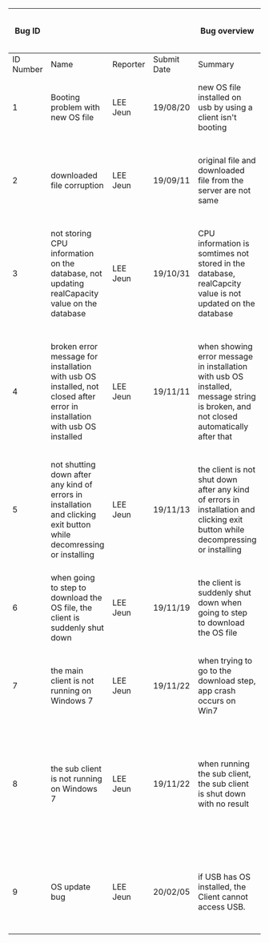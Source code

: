 | Bug ID | | |                 | Bug overview                                                 |             |                 | Environment                | Bug details                                                  |                                                              |                                                              |                                                              | Bug tracking(For developers only) |             |          |
| --------- | ------------------------------------------------------------ | -------- | ----------- | ------------------------------------------------------------ | ----------- | --------------- | -------------------------- | ------------------------------------------------------------ | ------------------------------------------------------------ | ------------------------------------------------------------ | ------------------------------------------------------------ | --------------------------------- | ----------- | -------- |
| ID Number | Name                                                         | Reporter | Submit Date | Summary                                                      | URL | Screenshot link |                            | Steps to reproduce                                           | Expected result                                              | Actual result                                                | Description                                                  | Severity                          | Assigned to | Priority |
| 1         | Booting problem with new OS file                             | LEE Jeun | 19/08/20    | new OS file installed on usb by using a client isn't booting | N/A         | N/A             | Windows 10 pro             | install new OS file on usb from the server                   | booting and other features are successful                    | booting failed                                               | screen showed "32-bit relocation out of kernel -- system halted!" | high                              | LEE Jeun    | high     |
| 2         | downloaded file corruption                                   | LEE Jeun | 19/09/11    | original file and downloaded file from the server are not same | N/A         | N/A             | Windows 10 pro             | download OS file from the server by using the client         | original file and downloaded file from the server are same   | there are some difference in between                         | diff -d on ubuntu and fc /b on windows command prompt - result shows that they are not same. | high                              | LEE Jeun    | high     |
| 3         | not storing CPU information on the database, not updating realCapacity value on the database | LEE Jeun | 19/10/31    | CPU information is somtimes not stored in the database, realCapcity value is not updated on the database | N/A         | N/A             | Windows 7 Ultimate K 64bit | download and install Wayne OS on USB by using the client     | CPU information is always stored in the database, realCapacity value is updated on the database | CPU information is sometimes not stored on the database, realCapacity is not updated on the database | the columes related with this issue has no data or remains old data | low                               | LEE Jeun    | high     |
| 4         | broken error message for installation with usb OS installed, not closed after error in installation with usb OS installed | LEE Jeun | 19/11/11    | when showing error message in installation with usb OS installed, message string is broken, and not closed automatically after that | N/A         | N/A             | Windows 10 pro             | trying to install wayne OS with usb OS installed             | show right error message when error occurs in installation with usb OS installed, and closed after that | when showing error message in installation with usb OS installed, message string is broken, and not closed automatically after that | need to change encoding and there is no feature for shutting down after error occurs. | low                               | LEE Jeun    | high     |
| 5         | not shutting down after any kind of errors in installation and clicking exit button while decomressing or installing | LEE Jeun | 19/11/13    | the client is not shut down after any kind of errors in installation and clicking exit button while decompressing or installing | N/A         | N/A             | Windows 10 pro             | errors occur while installing or clicking exit button while decompressing or installing | the client is shut down automatically                        | the client is not shut down automatically                    | there is no feature for shutting down while this situation   | low                               | LEE Jeun    | high     |
| 6         | when going to step to download the OS file, the client is suddenly shut down | LEE Jeun | 19/11/19    | the client is suddenly shut down when going to step to download the OS file | N/A         | N/A             | Windows 10 home            | after selecting all options and going to the step to download the OS file, the client is suddenly shut down | the client enter to the step to download the OS file         | the client is suddenly shut down                             | problem in the function for reading HW specification | high                              | LEE Jeun    | high     |
| 7         | the main client is not running on Windows 7                  | LEE Jeun | 19/11/22    | when trying to go to the download step, app crash occurs on Win7 | N/A         | N/A             | Windows 7 Ultimate K 64bit | try to enter the download step on the client                 | the client downloads the OS file from the server             | app crash occurs with error code                             | Memory access violation in CreateProcess function            | high                              | LEE Jeun    | high     |
| 8         | the sub client is not running on Windows 7                   | LEE Jeun | 19/11/22    | when running the sub client, the sub client is shut down with no result | N/A         | N/A             | Windows 7 Ultimate K 64bit | try to run the sub client                                    | the sub client recognizes whether vcredist package is installed or not, installs vcredist package if not installed, run the main client | the sub client is shut down with no result                   | no right to handle other process in CreateProcess function   | high                              | LEE Jeun    | high     |
| 9 | OS update bug | LEE Jeun | 20/02/05 | if USB has OS installed, the Client cannot access USB. | N/A | N/A | Windows 7, Windows 8, Windows 10 all version | try to install OS on USB where OS is already installed by using the client | the client overwrites new OS on USB(update)                  | access denied on USB | when USB has OS installed, it has multiple partitions. and the client has no function to deal with these things. | high | LEE Jeun | high |
